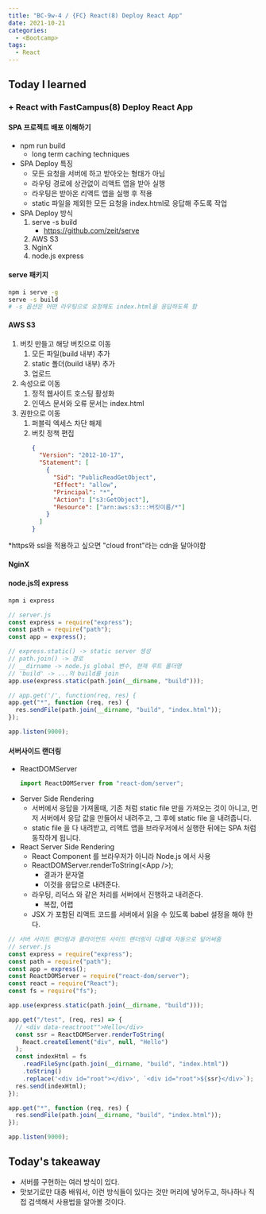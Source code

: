 ```yaml
---
title: "BC-9w-4 / {FC} React(8) Deploy React App"
date: 2021-10-21
categories:
  - <Bootcamp>
tags:
  - React
---
```


## Today I learned

<!-- ## Algorithm Test 11 멱집합 ☆☆

```js
const func = function (str) {
  const arr = str.split("").sort();
  const arrSet = [...new Set(arr)];

  // target을 result에 하나씩 집어넣는 함수
  const aux = (target, result) => {
    const copy = [...result];
    for (let i = 0; i < copy.length; i++) {
      copy[i] += target;
      result.push(copy[i]);
    }
  };

  // Ex. "abc" -> ['', a, b,ab, c,ac,bc,abc]
  const result = [""];
  for (let i = 0; i < arrSet.length; i++) {
    aux(arrSet[i], result);
  }

  return result.sort();
};
``` -->

### + React with FastCampus(8) Deploy React App

#### SPA 프로젝트 배포 이해하기

- npm run build
  - long term caching techniques
- SPA Deploy 특징
  - 모든 요청을 서버에 하고 받아오는 형태가 아님
  - 라우팅 경로에 상관없이 리액트 앱을 받아 실행
  - 라우팅은 받아온 리액트 앱을 실행 후 적용
  - static 파일을 제외한 모든 요청을 index.html로 응답해 주도록 작업
- SPA Deploy 방식
  1. serve -s build
     - https://github.com/zeit/serve
  2. AWS S3
  3. NginX
  4. node.js express

#### serve 패키지

```bash
npm i serve -g
serve -s build
# -s 옵션은 어떤 라우팅으로 요청해도 index.html을 응답하도록 함
```

#### AWS S3

1. 버킷 만들고 해당 버킷으로 이동
   1. 모든 파일(build 내부) 추가
   2. static 폴더(build 내부) 추가
   3. 업로드
2. 속성으로 이동
   1. 정적 웹사이트 호스팅 활성화
   2. 인덱스 문서와 오류 문서는 index.html
3. 권한으로 이동
   1. 퍼블릭 엑세스 차단 해제
   2. 버킷 정책 편집
      ```json
      {
        "Version": "2012-10-17",
        "Statement": [
          {
            "Sid": "PublicReadGetObject",
            "Effect": "allow",
            "Principal": "*",
            "Action": ["s3:GetObject"],
            "Resource": ["arn:aws:s3:::버킷이름/*"]
          }
        ]
      }
      ```

\*https와 ssl을 적용하고 싶으면 "cloud front"라는 cdn을 달아야함

#### NginX

#### node.js의 express

```bash
npm i express
```

```js
// server.js
const express = require("express");
const path = require("path");
const app = express();

// express.static() -> static server 셍성
// path.join() -> 경로
// __dirname -> node.js global 변수, 현재 루트 폴더명
// 'build' -> ...의 build를 join
app.use(express.static(path.join(__dirname, "build")));

// app.get('/', function(req, res) {
app.get("*", function (req, res) {
  res.sendFile(path.join(__dirname, "build", "index.html"));
});

app.listen(9000);
```

#### 서버사이드 랜더링

- ReactDOMServer
  ```js
  import ReactDOMServer from "react-dom/server";
  ```
- Server Side Rendering
  - 서버에서 응답을 가져올때, 기존 처럼 static file 만을 가져오는 것이 아니고, 먼저 서버에서 응답 값을 만들어서 내려주고, 그 후에 static file 을 내려줍니다.
  - static file 을 다 내려받고, 리액트 앱을 브라우저에서 실행한 뒤에는 SPA 처럼 동작하게 됩니다.
- React Server Side Rendering
  - React Component 를 브라우저가 아니라 Node.js 에서 사용
  - ReactDOMServer.renderToString(\<App />);
    - 결과가 문자열
    - 이것을 응답으로 내려준다.
  - 라우팅, 리덕스 와 같은 처리를 서버에서 진행하고 내려준다.
    - 복잡, 어렵
  - JSX 가 포함된 리액트 코드를 서버에서 읽을 수 있도록 babel 설정을 해야 한다.

```js
// 서버 사이드 랜더링과 클라이언트 사이드 랜더링이 다를때 자동으로 덮어써줌
// server.js
const express = require("express");
const path = require("path");
const app = express();
const ReactDOMServer = require("react-dom/server");
const react = require("React");
const fs = require("fs");

app.use(express.static(path.join(__dirname, "build")));

app.get("/test", (req, res) => {
  // <div data-reactroot"">Hello</div>
  const ssr = ReactDOMServer.renderToString(
    React.createElement("div", null, "Hello")
  );
  const indexHtml = fs
    .readFileSync(path.join(__dirname, "build", "index.html"))
    .toString()
    .replace('<div id="root"></div>', `<div id="root">${ssr}</div>`);
  res.send(indexHtml);
});

app.get("*", function (req, res) {
  res.sendFile(path.join(__dirname, "build", "index.html"));
});

app.listen(9000);
```

## Today's takeaway

- 서버를 구현하는 여러 방식이 있다.
- 맛보기로만 대충 배워서, 이런 방식들이 있다는 것만 머리에 넣어두고, 하나하나 직접 검색해서 사용법을 알아볼 것이다.
